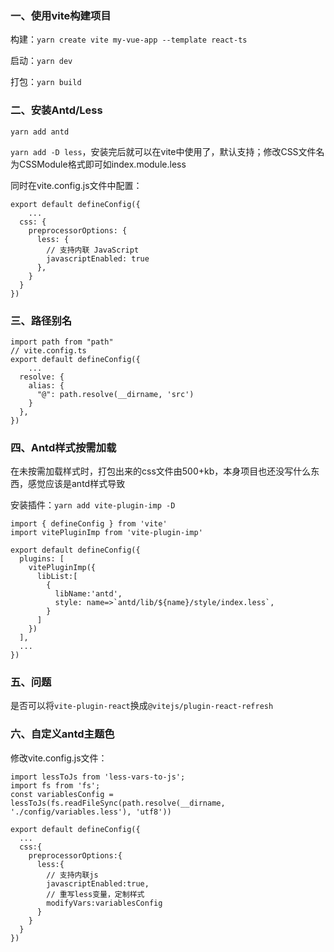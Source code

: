 ### 一、使用vite构建项目

构建：`yarn create vite my-vue-app --template react-ts`

启动：`yarn dev`

打包：`yarn build`

### 二、安装Antd/Less

`yarn add antd`

`yarn add -D less`，安装完后就可以在vite中使用了，默认支持；修改CSS文件名为CSSModule格式即可如index.module.less

同时在vite.config.js文件中配置：
```
export default defineConfig({
	...
  css: {
    preprocessorOptions: {
      less: {
        // 支持内联 JavaScript
        javascriptEnabled: true
      },
    }
  }
})

```

### 三、路径别名

```
import path from "path"
// vite.config.ts
export default defineConfig({
	...
  resolve: {
    alias: {
      "@": path.resolve(__dirname, 'src')
    }
  },
})
```

### 四、Antd样式按需加载

在未按需加载样式时，打包出来的css文件由500+kb，本身项目也还没写什么东西，感觉应该是antd样式导致

安装插件：`yarn add vite-plugin-imp -D`

```
import { defineConfig } from 'vite'
import vitePluginImp from 'vite-plugin-imp'

export default defineConfig({
  plugins: [
    vitePluginImp({
      libList:[
        {
          libName:'antd',
          style: name=>`antd/lib/${name}/style/index.less`,
        }
      ]
    })
  ],
  ...
})

```

### 五、问题
是否可以将`vite-plugin-react`换成`@vitejs/plugin-react-refresh`

### 六、自定义antd主题色

修改vite.config.js文件：

```
import lessToJs from 'less-vars-to-js';
import fs from 'fs';
const variablesConfig = lessToJs(fs.readFileSync(path.resolve(__dirname, './config/variables.less'), 'utf8'))

export default defineConfig({
  ...
  css:{
    preprocessorOptions:{
      less:{
        // 支持内联js
        javascriptEnabled:true,
        // 重写less变量，定制样式 
        modifyVars:variablesConfig
      }
    }
  }
})
```



